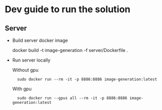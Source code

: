 # Dev guide to run the solution

## Server

- Build server docker image

    docker build -t image-generation -f server/Dockerfile .


- Run server locally

    Without gpu

        sudo docker run --rm -it -p 8886:8886 image-generation:latest

    With gpu

        sudo docker run --gpus all --rm -it -p 8886:8886 image-generation:latest
